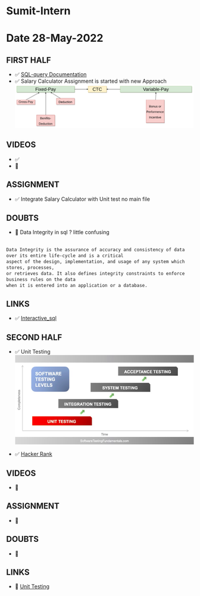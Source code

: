 # Sumit-Intern

# Date 28-May-2022


## FIRST HALF

- ✅ [SQL-query Documentation](https://github.com/sp18-interns/Sumit-Intern/blob/main/28-May-2022/Hacker_Rank/SQL.md)
- ✅ Salary Calculator Assignment is started with new Approach 
![img_1.png](CTC_diagram.png)

## VIDEOS
- ✅
- 🚫


## ASSIGNMENT 
- ✅ Integrate Salary Calculator with Unit test no main file


## DOUBTS
- 🚧 Data Integrity in sql ? little confusing
```

Data Integrity is the assurance of accuracy and consistency of data over its entire life-cycle and is a critical
aspect of the design, implementation, and usage of any system which stores, processes,
or retrieves data. It also defines integrity constraints to enforce business rules on the data 
when it is entered into an application or a database.

```


## LINKS
- ✅ [Interactive_sql](https://sqlbolt.com/)


## SECOND HALF 
- ✅ Unit Testing  
![img.png](img.png)

- ✅ [Hacker Rank](https://github.com/sp18-interns/Sumit-Intern/tree/main/28-May-2022/Hacker_Rank)

## VIDEOS
- 🚫


## ASSIGNMENT
- 🚫

## DOUBTS
- 🚫

## LINKS

- 🚧 [Unit Testing](https://www.javatpoint.com/python-unit-testing)


